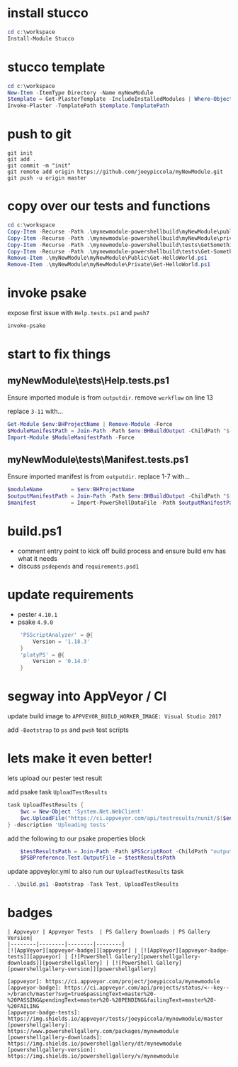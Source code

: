 # install stucco

```powershell
cd c:\workspace
Install-Module Stucco
```

# stucco template

```powershell
cd c:\workspace
New-Item -ItemType Directory -Name myNewModule
$template = Get-PlasterTemplate -IncludeInstalledModules | Where-Object TemplatePath -Match 'Stucco'
Invoke-Plaster -TemplatePath $template.TemplatePath
```

# push to git

```plaintext
git init
git add .
git commit -m "init"
git remote add origin https://github.com/joeypiccola/myNewModule.git
git push -u origin master
```

# copy over our tests and functions

```powershell
cd c:\workspace
Copy-Item -Recurse -Path .\mynewmodule-powershellbuild\myNewModule\public\get-something.ps1 .\myNewModule\myNewModule\Public\
Copy-Item -Recurse -Path .\mynewmodule-powershellbuild\myNewModule\private\getsomething.ps1 .\myNewModule\myNewModule\Private\
Copy-Item -Recurse -Path .\mynewmodule-powershellbuild\tests\GetSomething.Tests.ps1 .\myNewModule\tests\
Copy-Item -Recurse -Path .\mynewmodule-powershellbuild\tests\Get-Something.Tests.ps1 .\myNewModule\tests\
Remove-Item .\myNewModule\myNewModule\Public\Get-HelloWorld.ps1
Remove-Item .\myNewModule\myNewModule\Private\Get-HelloWorld.ps1
```

# invoke psake

expose first issue with `Help.tests.ps1` and `pwsh7`

```powershell
invoke-psake
```

# start to fix things

## myNewModule\tests\Help.tests.ps1

Ensure imported module is from `outputdir`. remove `workflow` on line 13

replace `3-11` with...

```powershell
Get-Module $env:BHProjectName | Remove-Module -Force
$ModuleManifestPath = Join-Path -Path $env:BHBuildOutput -ChildPath "$($env:BHProjectName).psd1"
Import-Module $ModuleManifestPath -Force
```

## myNewModule\tests\Manifest.tests.ps1

Ensure imported manifest is from `outputdir`. replace 1-7 with...

```powershell
$moduleName         = $env:BHProjectName
$outputManifestPath = Join-Path -Path $env:BHBuildOutput -ChildPath "$($env:BHProjectName).psd1"
$manifest           = Import-PowerShellDataFile -Path $outputManifestPath
```

# build.ps1

- comment entry point to kick off build process and ensure build env has what it needs
- discuss `psdepends` and `requirements.psd1`

# update requirements

- pester `4.10.1`
- psake `4.9.0`

```powershell
    'PSScriptAnalyzer' = @{
        Version = '1.18.3'
    }
    'platyPS' = @{
        Version = '0.14.0'
    }
```

# segway into AppVeyor / CI

update build image to `APPVEYOR_BUILD_WORKER_IMAGE: Visual Studio 2017`

add `-Bootstrap` to `ps` and `pwsh` test scripts


# lets make it even better!

lets upload our pester test result

add psake task `UploadTestResults`

```powershell
task UploadTestResults {
    $wc = New-Object 'System.Net.WebClient'
    $wc.UploadFile("https://ci.appveyor.com/api/testresults/nunit/$($env:APPVEYOR_JOB_ID)", $testResultsPath)
} -description 'Uploading tests'
```

add the following to our psake properties block

```powershell
    $testResultsPath = Join-Path -Path $PSScriptRoot -ChildPath "output/$env:BHProjectName/testResults.xml"
    $PSBPreference.Test.OutputFile = $testResultsPath
```

update appveylor.yml to also run our `UploadTestResults` task

```powershell
. .\build.ps1 -Bootstrap -Task Test, UploadTestResults
```

# badges

```plaintext
| Appveyor | Appveyor Tests  | PS Gallery Downloads | PS Gallery Version|
|--------|--------|--------|--------|
[![AppVeyor][appveyor-badge]][appveyor] | [![AppVeyor][appveyor-badge-tests]][appveyor] | [![PowerShell Gallery][powershellgallery-downloads]][powershellgallery] | [![PowerShell Gallery][powershellgallery-version]][powershellgallery]
```

```plaintext
[appveyor]: https://ci.appveyor.com/project/joeypiccola/mynewmodule
[appveyor-badge]: https://ci.appveyor.com/api/projects/status/<--key-->/branch/master?svg=true&passingText=master%20-%20PASSING&pendingText=master%20-%20PENDING&failingText=master%20-%20FAILING
[appveyor-badge-tests]: https://img.shields.io/appveyor/tests/joeypiccola/mynewmodule/master
[powershellgallery]: https://www.powershellgallery.com/packages/mynewmodule
[powershellgallery-downloads]: https://img.shields.io/powershellgallery/dt/mynewmodule
[powershellgallery-version]: https://img.shields.io/powershellgallery/v/mynewmodule
```
